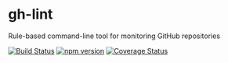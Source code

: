 # gh-lint
Rule-based command-line tool for monitoring GitHub repositories

[![Build Status](https://travis-ci.org/MailOnline/gh-lint.svg?branch=master)](https://travis-ci.org/MailOnline/gh-lint)
[![npm version](https://badge.fury.io/js/gh-lint.svg)](https://www.npmjs.com/package/gh-lint)
[![Coverage Status](https://coveralls.io/repos/MailOnline/gh-lint/badge.svg?branch=master&service=github)](https://coveralls.io/github/MailOnline/gh-lint?branch=master)
